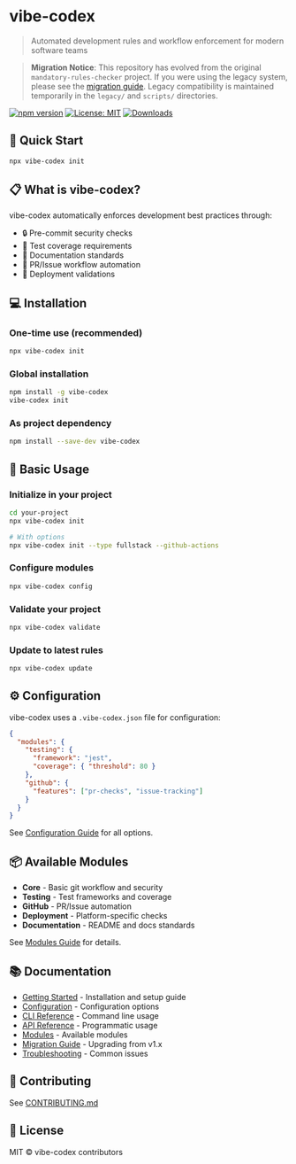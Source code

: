 # vibe-codex

> Automated development rules and workflow enforcement for modern software teams

> **Migration Notice**: This repository has evolved from the original `mandatory-rules-checker` project. If you were using the legacy system, please see the [migration guide](docs/LEGACY-MIGRATION.md). Legacy compatibility is maintained temporarily in the `legacy/` and `scripts/` directories.

[![npm version](https://img.shields.io/npm/v/vibe-codex.svg)](https://www.npmjs.com/package/vibe-codex)
[![License: MIT](https://img.shields.io/badge/License-MIT-yellow.svg)](https://opensource.org/licenses/MIT)
[![Downloads](https://img.shields.io/npm/dm/vibe-codex.svg)](https://www.npmjs.com/package/vibe-codex)

## 🚀 Quick Start

```bash
npx vibe-codex init
```

## 📋 What is vibe-codex?

vibe-codex automatically enforces development best practices through:
- 🔒 Pre-commit security checks
- 🧪 Test coverage requirements  
- 📝 Documentation standards
- 🔄 PR/Issue workflow automation
- 🚀 Deployment validations

## 💻 Installation

### One-time use (recommended)
```bash
npx vibe-codex init
```

### Global installation
```bash
npm install -g vibe-codex
vibe-codex init
```

### As project dependency
```bash
npm install --save-dev vibe-codex
```

## 🎯 Basic Usage

### Initialize in your project
```bash
cd your-project
npx vibe-codex init

# With options
npx vibe-codex init --type fullstack --github-actions
```

### Configure modules
```bash
npx vibe-codex config
```

### Validate your project
```bash
npx vibe-codex validate
```

### Update to latest rules
```bash
npx vibe-codex update
```

## ⚙️ Configuration

vibe-codex uses a `.vibe-codex.json` file for configuration:

```json
{
  "modules": {
    "testing": {
      "framework": "jest",
      "coverage": { "threshold": 80 }
    },
    "github": {
      "features": ["pr-checks", "issue-tracking"]
    }
  }
}
```

See [Configuration Guide](./docs/CONFIGURATION.md) for all options.

## 📦 Available Modules

- **Core** - Basic git workflow and security
- **Testing** - Test frameworks and coverage
- **GitHub** - PR/Issue automation
- **Deployment** - Platform-specific checks
- **Documentation** - README and docs standards

See [Modules Guide](./docs/MODULES.md) for details.

## 📚 Documentation

- [Getting Started](./docs/GETTING-STARTED.md) - Installation and setup guide
- [Configuration](./docs/CONFIGURATION.md) - Configuration options
- [CLI Reference](./docs/CLI-REFERENCE.md) - Command line usage
- [API Reference](./docs/API.md) - Programmatic usage
- [Modules](./docs/MODULES.md) - Available modules
- [Migration Guide](./docs/MIGRATION.md) - Upgrading from v1.x
- [Troubleshooting](./docs/TROUBLESHOOTING.md) - Common issues

## 🤝 Contributing

See [CONTRIBUTING.md](https://github.com/tyabonil/vibe-codex/blob/main/CONTRIBUTING.md)

## 📄 License

MIT © vibe-codex contributors